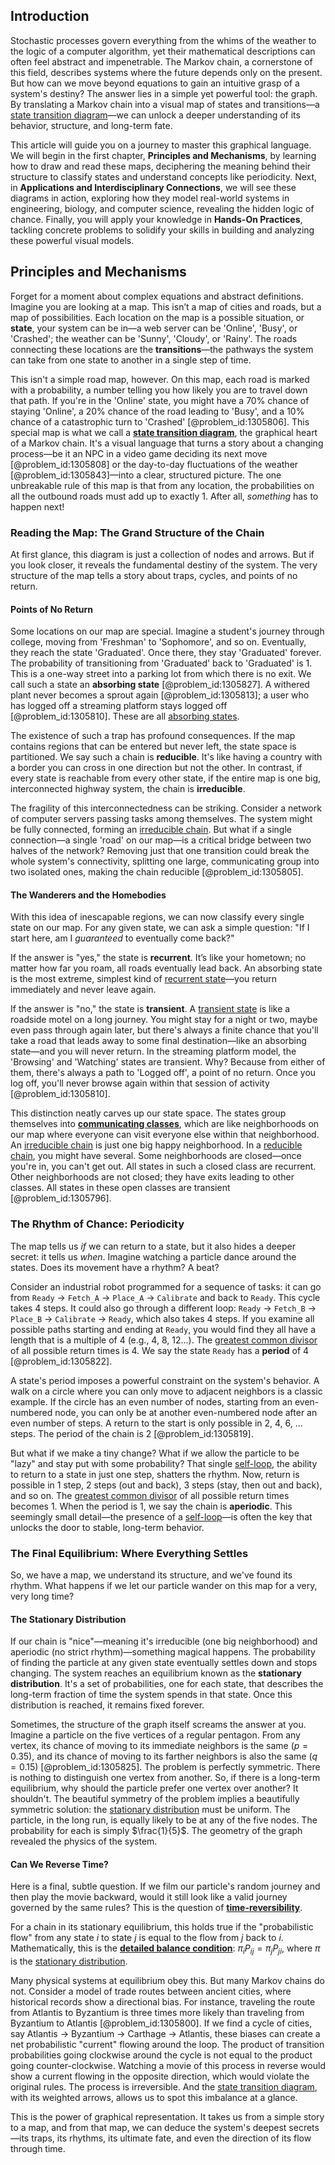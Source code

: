 ## Introduction
Stochastic processes govern everything from the whims of the weather to the logic of a computer algorithm, yet their mathematical descriptions can often feel abstract and impenetrable. The Markov chain, a cornerstone of this field, describes systems where the future depends only on the present. But how can we move beyond equations to gain an intuitive grasp of a system's destiny? The answer lies in a simple yet powerful tool: the graph. By translating a Markov chain into a visual map of states and transitions—a [state transition diagram](@article_id:272243)—we can unlock a deeper understanding of its behavior, structure, and long-term fate.

This article will guide you on a journey to master this graphical language. We will begin in the first chapter, **Principles and Mechanisms**, by learning how to draw and read these maps, deciphering the meaning behind their structure to classify states and understand concepts like periodicity. Next, in **Applications and Interdisciplinary Connections**, we will see these diagrams in action, exploring how they model real-world systems in engineering, biology, and computer science, revealing the hidden logic of chance. Finally, you will apply your knowledge in **Hands-On Practices**, tackling concrete problems to solidify your skills in building and analyzing these powerful visual models.

## Principles and Mechanisms

Forget for a moment about complex equations and abstract definitions. Imagine you are looking at a map. This isn’t a map of cities and roads, but a map of possibilities. Each location on the map is a possible situation, or **state**, your system can be in—a web server can be 'Online', 'Busy', or 'Crashed'; the weather can be 'Sunny', 'Cloudy', or 'Rainy'. The roads connecting these locations are the **transitions**—the pathways the system can take from one state to another in a single step of time.

This isn't a simple road map, however. On this map, each road is marked with a probability, a number telling you how likely you are to travel down that path. If you're in the 'Online' state, you might have a 70% chance of staying 'Online', a 20% chance of the road leading to 'Busy', and a 10% chance of a catastrophic turn to 'Crashed' [@problem_id:1305806]. This special map is what we call a **[state transition diagram](@article_id:272243)**, the graphical heart of a Markov chain. It's a visual language that turns a story about a changing process—be it an NPC in a video game deciding its next move [@problem_id:1305808] or the day-to-day fluctuations of the weather [@problem_id:1305843]—into a clear, structured picture. The one unbreakable rule of this map is that from any location, the probabilities on all the outbound roads must add up to exactly 1. After all, *something* has to happen next!

### Reading the Map: The Grand Structure of the Chain

At first glance, this diagram is just a collection of nodes and arrows. But if you look closer, it reveals the fundamental destiny of the system. The very structure of the map tells a story about traps, cycles, and points of no return.

#### Points of No Return

Some locations on our map are special. Imagine a student's journey through college, moving from 'Freshman' to 'Sophomore', and so on. Eventually, they reach the state 'Graduated'. Once there, they stay 'Graduated' forever. The probability of transitioning from 'Graduated' back to 'Graduated' is 1. This is a one-way street into a parking lot from which there is no exit. We call such a state an **absorbing state** [@problem_id:1305827]. A withered plant never becomes a sprout again [@problem_id:1305813]; a user who has logged off a streaming platform stays logged off [@problem_id:1305810]. These are all [absorbing states](@article_id:160542).

The existence of such a trap has profound consequences. If the map contains regions that can be entered but never left, the state space is partitioned. We say such a chain is **reducible**. It's like having a country with a border you can cross in one direction but not the other. In contrast, if every state is reachable from every other state, if the entire map is one big, interconnected highway system, the chain is **irreducible**.

The fragility of this interconnectedness can be striking. Consider a network of computer servers passing tasks among themselves. The system might be fully connected, forming an [irreducible chain](@article_id:267467). But what if a single connection—a single 'road' on our map—is a critical bridge between two halves of the network? Removing just that one transition could break the whole system's connectivity, splitting one large, communicating group into two isolated ones, making the chain reducible [@problem_id:1305805].

#### The Wanderers and the Homebodies

With this idea of inescapable regions, we can now classify every single state on our map. For any given state, we can ask a simple question: "If I start here, am I *guaranteed* to eventually come back?"

If the answer is "yes," the state is **recurrent**. It’s like your hometown; no matter how far you roam, all roads eventually lead back. An absorbing state is the most extreme, simplest kind of [recurrent state](@article_id:261032)—you return immediately and never leave again.

If the answer is "no," the state is **transient**. A [transient state](@article_id:260116) is like a roadside motel on a long journey. You might stay for a night or two, maybe even pass through again later, but there's always a finite chance that you'll take a road that leads away to some final destination—like an absorbing state—and you will never return. In the streaming platform model, the 'Browsing' and 'Watching' states are transient. Why? Because from either of them, there's always a path to 'Logged off', a point of no return. Once you log off, you'll never browse again within that session of activity [@problem_id:1305810].

This distinction neatly carves up our state space. The states group themselves into **[communicating classes](@article_id:266786)**, which are like neighborhoods on our map where everyone can visit everyone else within that neighborhood. An [irreducible chain](@article_id:267467) is just one big happy neighborhood. In a [reducible chain](@article_id:200059), you might have several. Some neighborhoods are closed—once you're in, you can't get out. All states in such a closed class are recurrent. Other neighborhoods are not closed; they have exits leading to other classes. All states in these open classes are transient [@problem_id:1305796].

### The Rhythm of Chance: Periodicity

The map tells us *if* we can return to a state, but it also hides a deeper secret: it tells us *when*. Imagine watching a particle dance around the states. Does its movement have a rhythm? A beat?

Consider an industrial robot programmed for a sequence of tasks: it can go from `Ready` $\to$ `Fetch_A` $\to$ `Place_A` $\to$ `Calibrate` and back to `Ready`. This cycle takes 4 steps. It could also go through a different loop: `Ready` $\to$ `Fetch_B` $\to$ `Place_B` $\to$ `Calibrate` $\to$ `Ready`, which also takes 4 steps. If you examine all possible paths starting and ending at `Ready`, you would find they all have a length that is a multiple of 4 (e.g., 4, 8, 12...). The [greatest common divisor](@article_id:142453) of all possible return times is 4. We say the state `Ready` has a **period** of 4 [@problem_id:1305822].

A state's period imposes a powerful constraint on the system's behavior. A walk on a circle where you can only move to adjacent neighbors is a classic example. If the circle has an even number of nodes, starting from an even-numbered node, you can only be at another even-numbered node after an even number of steps. A return to the start is only possible in 2, 4, 6, ... steps. The period of the chain is 2 [@problem_id:1305819].

But what if we make a tiny change? What if we allow the particle to be "lazy" and stay put with some probability? That single [self-loop](@article_id:274176), the ability to return to a state in just one step, shatters the rhythm. Now, return is possible in 1 step, 2 steps (out and back), 3 steps (stay, then out and back), and so on. The [greatest common divisor](@article_id:142453) of all possible return times becomes 1. When the period is 1, we say the chain is **aperiodic**. This seemingly small detail—the presence of a [self-loop](@article_id:274176)—is often the key that unlocks the door to stable, long-term behavior.

### The Final Equilibrium: Where Everything Settles

So, we have a map, we understand its structure, and we've found its rhythm. What happens if we let our particle wander on this map for a very, very long time?

#### The Stationary Distribution

If our chain is "nice"—meaning it's irreducible (one big neighborhood) and aperiodic (no strict rhythm)—something magical happens. The probability of finding the particle at any given state eventually settles down and stops changing. The system reaches an equilibrium known as the **stationary distribution**. It's a set of probabilities, one for each state, that describes the long-term fraction of time the system spends in that state. Once this distribution is reached, it remains fixed forever.

Sometimes, the structure of the graph itself screams the answer at you. Imagine a particle on the five vertices of a regular pentagon. From any vertex, its chance of moving to its immediate neighbors is the same ($p=0.35$), and its chance of moving to its farther neighbors is also the same ($q=0.15$) [@problem_id:1305825]. The problem is perfectly symmetric. There is nothing to distinguish one vertex from another. So, if there is a long-term equilibrium, why should the particle prefer one vertex over another? It shouldn't. The beautiful symmetry of the problem implies a beautifully symmetric solution: the [stationary distribution](@article_id:142048) must be uniform. The particle, in the long run, is equally likely to be at any of the five nodes. The probability for each is simply $\frac{1}{5}$. The geometry of the graph revealed the physics of the system.

#### Can We Reverse Time?

Here is a final, subtle question. If we film our particle's random journey and then play the movie backward, would it still look like a valid journey governed by the same rules? This is the question of **[time-reversibility](@article_id:273998)**.

For a chain in its stationary equilibrium, this holds true if the "probabilistic flow" from any state $i$ to state $j$ is equal to the flow from $j$ back to $i$. Mathematically, this is the **[detailed balance condition](@article_id:264664)**: $\pi_i P_{ij} = \pi_j P_{ji}$, where $\pi$ is the [stationary distribution](@article_id:142048).

Many physical systems at equilibrium obey this. But many Markov chains do not. Consider a model of trade routes between ancient cities, where historical records show a directional bias. For instance, traveling the route from Atlantis to Byzantium is three times more likely than traveling from Byzantium to Atlantis [@problem_id:1305800]. If we find a cycle of cities, say Atlantis $\to$ Byzantium $\to$ Carthage $\to$ Atlantis, these biases can create a net probabilistic "current" flowing around the loop. The product of transition probabilities going clockwise around the cycle is not equal to the product going counter-clockwise. Watching a movie of this process in reverse would show a current flowing in the opposite direction, which would violate the original rules. The process is irreversible. And the [state transition diagram](@article_id:272243), with its weighted arrows, allows us to spot this imbalance at a glance.

This is the power of graphical representation. It takes us from a simple story to a map, and from that map, we can deduce the system's deepest secrets—its traps, its rhythms, its ultimate fate, and even the direction of its flow through time.